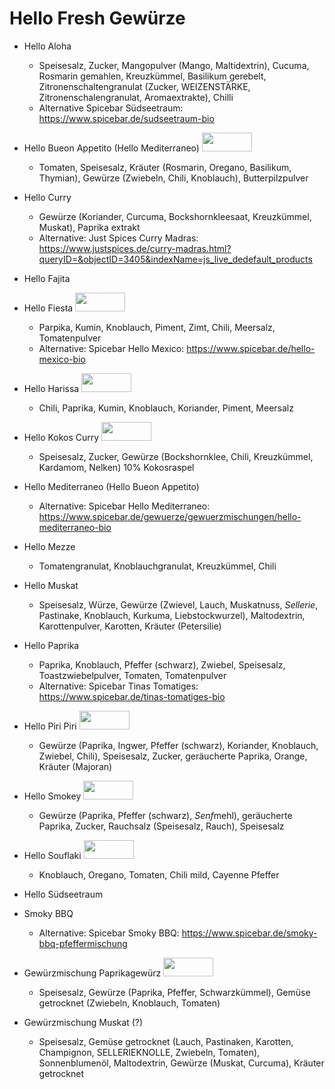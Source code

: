 # Hello Fresh Gewürze

- Hello Aloha
  * Speisesalz, Zucker, Mangopulver (Mango, Maltidextrin), Cucuma, Rosmarin gemahlen, Kreuzkümmel, Basilikum gerebelt, Zitronenschaltengranulat (Zucker, WEIZENSTÄRKE, Zitronenschalengranulat, Aromaextrakte), Chilli
  * Alternative Spicebar Südseetraum: https://www.spicebar.de/sudseetraum-bio

- Hello Bueon Appetito (Hello Mediterraneo) <img src="https://github.com/Schischu/hello_fresh_gewuerze/blob/main/pictures/HELLO_BUON_APPETITO_LOGO.JPG?raw=true" width="80px" height="30px">
  * Tomaten, Speisesalz, Kräuter (Rosmarin, Oregano, Basilikum, Thymian), Gewürze (Zwiebeln, Chili, Knoblauch), Butterpilzpulver

- Hello Curry
  * Gewürze (Koriander, Curcuma, Bockshornkleesaat, Kreuzkümmel, Muskat), Paprika extrakt
  * Alternative: Just Spices Curry Madras: https://www.justspices.de/curry-madras.html?queryID=&objectID=3405&indexName=js_live_dedefault_products

- Hello Fajita

- Hello Fiesta <img src="https://github.com/Schischu/hello_fresh_gewuerze/blob/main/pictures/HELLO_FIESTA_LOGO.JPG?raw=true" width="80px" height="30px">
  * Parpika, Kumin, Knoblauch, Piment, Zimt, Chili, Meersalz, Tomatenpulver
  * Alternative: Spicebar Hello Mexico: https://www.spicebar.de/hello-mexico-bio

- Hello Harissa  <img src="https://github.com/Schischu/hello_fresh_gewuerze/blob/main/pictures/HELLO_HARISSA_LOGO.jpg?raw=true" width="80px" height="30px">
  * Chili, Paprika, Kumin, Knoblauch, Koriander, Piment, Meersalz

- Hello Kokos Curry <img src="https://github.com/Schischu/hello_fresh_gewuerze/blob/main/pictures/HELLO_KOKOS_CURRY_LOGO.JPG?raw=true" width="80px" height="30px">
  * Speisesalz, Zucker, Gewürze (Bockshornklee, Chili, Kreuzkümmel, Kardamom, Nelken) 10% Kokosraspel

- Hello Mediterraneo (Hello Bueon Appetito)
  * Alternative: Spicebar Hello Mediterraneo: https://www.spicebar.de/gewuerze/gewuerzmischungen/hello-mediterraneo-bio

- Hello Mezze
  * Tomatengranulat, Knoblauchgranulat, Kreuzkümmel, Chili

- Hello Muskat
  * Speisesalz, Würze, Gewürze (Zwievel, Lauch, Muskatnuss, *Sellerie*, Pastinake, Knoblauch, Kurkuma, Liebstockwurzel), Maltodextrin, Karottenpulver, Karotten, Kräuter (Petersilie)

- Hello Paprika
  * Paprika, Knoblauch, Pfeffer (schwarz), Zwiebel, Speisesalz, Toastzwiebelpulver, Tomaten, Tomatenpulver
  * Alternative: Spicebar Tinas Tomatiges: https://www.spicebar.de/tinas-tomatiges-bio

- Hello Piri Piri <img src="https://github.com/Schischu/hello_fresh_gewuerze/blob/main/pictures/HELLO_PIRI_PIRI_LOGO.JPG?raw=true" width="80px" height="30px">
  * Gewürze (Paprika, Ingwer, Pfeffer (schwarz), Koriander, Knoblauch, Zwiebel, Chili), Speisesalz, Zucker, geräucherte Paprika, Orange, Kräuter (Majoran)

- Hello Smokey <img src="https://github.com/Schischu/hello_fresh_gewuerze/blob/main/pictures/HELLO_SMOKEY_LOGO.jpg?raw=true" width="80px" height="30px">
  * Gewürze (Paprika, Pfeffer (schwarz), *Senf*mehl), geräucherte Paprika, Zucker, Rauchsalz (Speisesalz, Rauch), Speisesalz

- Hello Souflaki <img src="https://github.com/Schischu/hello_fresh_gewuerze/blob/main/pictures/HELLO_SOUFLAKI_LOGO.JPG?raw=true" width="80px" height="30px">
  * Knoblauch, Oregano, Tomaten, Chili mild, Cayenne Pfeffer

- Hello Südseetraum

- Smoky BBQ
  * Alternative: Spicebar Smoky BBQ: https://www.spicebar.de/smoky-bbq-pfeffermischung

- Gewürzmischung Paprikagewürz  <img src="https://github.com/Schischu/hello_fresh_gewuerze/blob/main/pictures/GEWUERZMISCHUNG_PAPRIKAGEWUERZ_LOGO.JPG?raw=true" width="80px" height="30px">
  * Speisesalz, Gewürze (Paprika, Pfeffer, Schwarzkümmel), Gemüse getrocknet (Zwiebeln, Knoblauch, Tomaten)

- Gewürzmischung Muskat (?)
  * Speisesalz, Gemüse getrocknet (Lauch, Pastinaken, Karotten, Champignon, SELLERIEKNOLLE, Zwiebeln, Tomaten), Sonnenblumenöl, Maltodextrin, Gewürze (Muskat, Curcuma), Kräuter getrocknet
